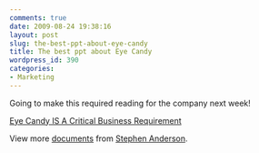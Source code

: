 ```yaml
---
comments: true
date: 2009-08-24 19:38:16
layout: post
slug: the-best-ppt-about-eye-candy
title: The best ppt about Eye Candy
wordpress_id: 390
categories:
- Marketing
---
```


Going to make this required reading for the company next week!


[Eye Candy IS A Critical Business Requirement](http://www.slideshare.net/stephenpa/eye-candy-is-a-critical-business-requirement)


View more [documents](http://www.slideshare.net/) from [Stephen Anderson](http://www.slideshare.net/stephenpa).



